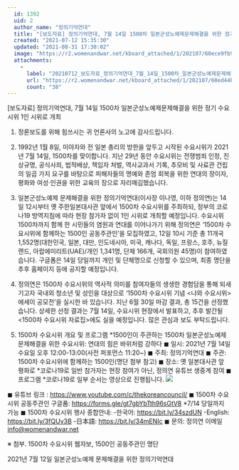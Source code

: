 ```yaml
---
  id: 1392
  uid: 2
  author_name: "정의기억연대"
  title: "[보도자료] 정의기억연대, 7월 14일 1500차 일본군성노예제문제해결을 위한 정기 수요시위 1인 시위로 개최"
  created: "2021-07-12 15:35:30"
  updated: "2021-08-31 17:30:02"
  image: "https://r2.womenandwar.net/kboard_attached/1/202107/60ece9fb9d5c14364139.jpg"
  attachments: 
    - 
      label: "20210712_보도자료_정의기억연대_7월_14일_1500차_일본군성노예제문제해결을위한_정기_수요시위_1인_시위로_개최.hwp"
      url: "https://r2.womenandwar.net/kboard_attached/1/202107/60ed44ba9a4342678268.hwp"
      count: "38"
---
```

\[보도자료\] 정의기억연대, 7월 14일 1500차 일본군성노예제문제해결을 위한 정기 수요시위 1인 시위로 개최

1. 정론보도를 위해 힘쓰시는 귀 언론사의 노고에 감사드립니다.

2. 1992년 1월 8일, 미야자와 전 일본 총리의 방한을 앞두고 시작된 수요시위가 2021년 7월 14일, 1500차를 맞이합니다. 지난 29년 동안 수요시위는 전쟁범죄 인정, 진상규명, 공식사죄, 법적배상, 책임자 처벌, 역사교과서 기록, 추모비 및 사료관 건립의 일곱 가지 요구를 바탕으로 피해자들의 명예와 존엄 회복을 위한 연대의 장이자, 평화와 여성·인권을 위한 교육의 장으로 자리매김했습니다.

3. 일본군성노예제 문제해결을 위한 정의기억연대(이사장 이나영, 이하 정의연)는 14일 12시부터 옛 주한일본대사관 앞에서 1500차 수요시위를 주최하되, 정부의 코로나19 방역지침에 따라 현장 참가자 없이 1인 시위로 개최할 예정입니다. 수요시위 1500차까지 함께 한 시민들의 염원과 연대를 이어나가기 위해 정의연은 ‘1500차 수요시위에 함께하는 1500인 공동주관인’을 모집하였고, 12일 10시 기준 총 11개국 1,552명(대한민국, 일본, 대만, 인도네시아, 미국, 캐나다, 독일, 프랑스, 호주, 뉴질랜드, 아랍에미리트(UAE)/개인 1,341명, 단체 166개, 국회의원 45명)이 참여하였습니다. 구글폼은 14일 당일까지 개인 및 단체명으로 신청할 수 있으며, 최종 명단을 추후 홈페이지 등에 공지할 예정입니다. 

4. 정의연은 1500차 수요시위의 역사적 의미를 참여자들의 생생한 경험담을 통해 되새기고자 국내외 청소년 및 성인을 대상으로 ‘1500차 수요시위 기념 <나와 수요시위> 에세이 공모전’을 실시한 바 있습니다. 지난 6월 30일 마감 결과, 총 15건을 선정했습니다. 상세한 선정 결과는 7월 14일, 수요시위 현장에서 발표하고, 추후 발간될 <1500차 수요시위 자료집>에도 실을 예정입니다. 많은 관심과 보도 부탁드립니다.

5. 1500차 수요시위 개요 및 프로그램
\*1500인이 주관하는 1500차 일본군성노예제 문제해결을 위한 수요시위: 연대의 힘은 바위처럼 강하다
◼ 일시: 2021년 7월 14일 수요일 오후 12:00-13:00(사전 퍼포먼스 11:20~)
◼ 주최: 정의기억연대
◼ 주관: 1500차 수요시위에 함께하는 1500인(명단 첨부 참고)
◼ 장소: 옛 일본대사관 앞 평화로 \*코로나19로 일반 참가자는 현장 참여가 아닌, 정의연 유튜브 생중계 참여
◼ 프로그램 \*코로나19로 일부 순서는 영상으로 진행됩니다.
![](https://r2.womenandwar.net/kboard_attached/1/202107/60ece9fb9d5c14364139.jpg)

◼ 유튜브 링크 : https://www.youtube.com/c/thekoreancouncil/
◼ 1500차 수요시위 공동주관인 구글폼: https://forms.gle/gt7gbYbTth96sGtV8 \*7/14 당일까지 가능
◼ 1500차 수요시위 행사 종합안내: 
-한국어: https://bit.ly/34szdUN
-English: https://bit.ly/3fQUv3B
-日本語: https://bit.ly/34mENIc
◼ 문의: 정의연 이메일 info@womenandwar.net 

※ 첨부. 1500차 수요시위 웹자보, 1500인 공동주관인 명단

2021년 7월 12일
일본군성노예제 문제해결을 위한 정의기억연대